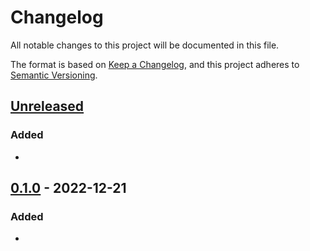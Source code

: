 <!-- markdownlint-configure-file { "MD024": { "siblings_only": true } } -->

# Changelog

All notable changes to this project will be documented in this file.

The format is based on [Keep a Changelog](https://keepachangelog.com/en/1.0.0/),
and this project adheres to [Semantic Versioning](https://semver.org/spec/v2.0.0.html).

## [Unreleased]

### Added

-

## [0.1.0] - 2022-12-21

### Added

- <!-- Release Links -->

[unreleased]: https://github.com/gtronset/beets-filetote/compare/v0.1.0...HEAD
[0.1.0]: https://github.com/gtronset/beets-filetote/releases/tag/v0.1.0
